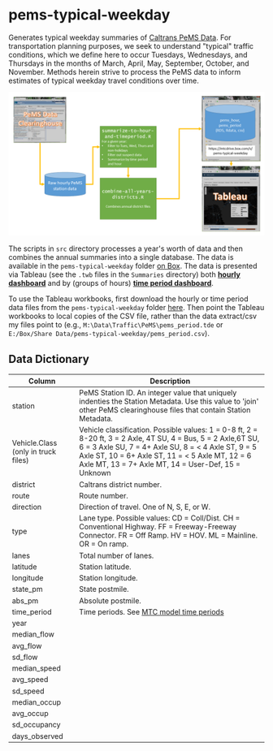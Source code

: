 pems-typical-weekday
====================

Generates typical weekday summaries of [Caltrans PeMS Data](http://pems.dot.ca.gov/).  For transportation planning purposes, we seek to understand "typical" traffic conditions, which we define here to occur Tuesdays, Wednesdays, and Thursdays in the months of March, April, May, September, October, and November.  Methods herein strive to process the PeMS data to inform estimates of typical weekday travel conditions over time.

<img src="./docs/DataFlowDiagram.png" width=800>

The scripts in `src` directory processes a year's worth of data and then combines the annual summaries into a single database.  The data is available in the `pems-typical-weekday` folder [on Box](https://mtcdrive.box.com/v/pems-typical-weekday).  The data is presented via Tableau (see the `.twb` files in the `Summaries` directory) both [**hourly dashboard**](https://public.tableau.com/app/profile/bayareametro/viz/PeMSTypicalWeekday-Hourly/StationFlows) and by (groups of hours) [**time period dashboard**](https://public.tableau.com/app/profile/bayareametro/viz/PeMSTypicalWeekday-ByTimePeriod/StationFlows).

To use the Tableau workbooks, first download the hourly or time period data files from the `pems-typical-weekday` folder [here](https://mtcdrive.box.com/v/pems-typical-weekday).  Then point the Tableau workbooks to local copies of the CSV file, rather than the data extract/csv my files point to (e.g., `M:\Data\Traffic\PeMS\pems_period.tde` or `E:/Box/Share Data/pems-typical-weekday/pems_period.csv`).

## Data Dictionary

Column | Description
------ | -------------
station | PeMS Station ID. An integer value that uniquely indenties the Station Metadata. Use this value to 'join' other PeMS clearinghouse files that contain Station Metadata.
Vehicle.Class (only in truck files) | Vehicle classification. Possible values: 1 = 0-8 ft, 2 = 8-20 ft, 3 = 2 Axle, 4T SU, 4 = Bus, 5 = 2 Axle,6T SU, 6 = 3 Axle SU, 7 = 4+ Axle SU, 8 = < 4 Axle ST, 9 = 5 Axle ST, 10 = 6+ Axle ST, 11 = < 5 Axle MT, 12 = 6 Axle MT, 13 = 7+ Axle MT, 14 = User-Def, 15 = Unknown
district | Caltrans district number.
route | Route number.
direction | Direction of travel. One of N, S, E, or W.
type | Lane type.  Possible values: CD = Coll/Dist.  CH = Conventional Highway.  FF = Freeway-Freeway Connector.  FR = Off Ramp.  HV = HOV. ML = Mainline. OR = On ramp.
lanes | Total number of lanes.
latitude | Station latitude.
longitude | Station longitude.
state_pm | State postmile.
abs_pm | Absolute postmile.
time_period | Time periods.  See [MTC model time periods](https://github.com/BayAreaMetro/modeling-website/wiki/TimePeriods)
year |
median_flow |
avg_flow |
sd_flow |
median_speed |
avg_speed |
sd_speed |
median_occup |
avg_occup |
sd_occupancy |
days_observed |
